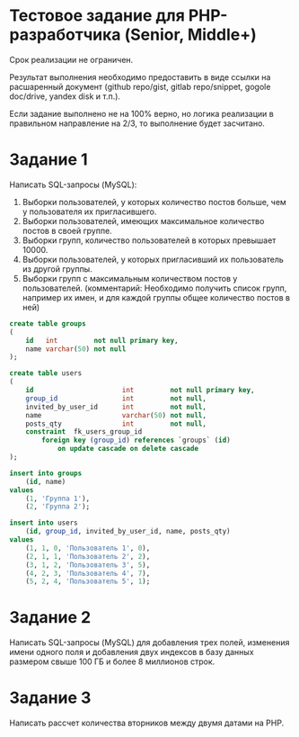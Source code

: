 # Тестовое задание для PHP-разработчика (Senior, Middle+)

Срок реализации не ограничен.

Результат выполнения необходимо предоставить в виде ссылки на расшаренный документ (github repo/gist, gitlab repo/snippet, gogole doc/drive, yandex disk и т.п.).

Если задание выполнено не на 100% верно, но логика реализации в правильном направление на 2/3, то выполнение будет засчитано.

# Задание 1
Написать SQL-запросы (MySQL):
1. Выборки пользователей, у которых количество постов больше, чем у пользователя их пригласившего.
2. Выборки пользователей, имеющих максимальное количество постов в своей группе.
3. Выборки групп, количество пользователей в которых превышает 10000.
4. Выборки пользователей, у которых пригласивший их пользователь из другой группы.
5. Выборки групп с максимальным количеством постов у пользователей. (комментарий: Необходимо получить список групп, например их имен, и для каждой группы общее количество постов в ней)

```sql
create table groups
(
    id   int         not null primary key,
    name varchar(50) not null
);

create table users
(
    id                      int         not null primary key,
    group_id                int         not null,
    invited_by_user_id      int         not null,
    name                    varchar(50) not null,
    posts_qty               int         not null,
    constraint  fk_users_group_id
        foreign key (group_id) references `groups` (id)
            on update cascade on delete cascade
);

insert into groups 
    (id, name)
values
    (1, 'Группа 1'),
    (2, 'Группа 2');

insert into users
    (id, group_id, invited_by_user_id, name, posts_qty)
values
    (1, 1, 0, 'Пользователь 1', 0),
    (2, 1, 1, 'Пользователь 2', 2),
    (3, 1, 2, 'Пользователь 3', 5),
    (4, 2, 3, 'Пользователь 4', 7),
    (5, 2, 4, 'Пользователь 5', 1);
```

# Задание 2
Написать SQL-запросы (MySQL) для добавления трех полей, изменения имени одного поля и добавления двух индексов в базу данных размером свыше 100 ГБ и более 8 миллионов строк.

# Задание 3
Написать рассчет количества вторников между двумя датами на PHP.
